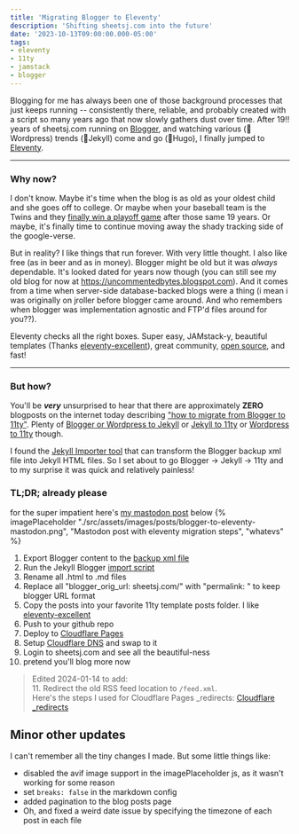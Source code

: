 ```yaml
---
title: 'Migrating Blogger to Eleventy'
description: 'Shifting sheetsj.com into the future'
date: '2023-10-13T09:00:00.000-05:00'
tags:
- eleventy
- 11ty
- jamstack
- blogger
---
```


Blogging for me has always been one of those background processes that just keeps running -- consistently there,
reliable, and probably created with a script so many years ago that now slowly gathers dust over time. After 19‼️ years
of sheetsj.com running on [Blogger](https://blogger.com), and watching various (👋Wordpress) trends (👋Jekyll) come
and go (👋Hugo), I finally jumped to [Eleventy](https://11ty.dev).

---

### Why now?
I don't know. Maybe it's time when the blog is as old as your oldest child and she goes off to college.
Or maybe when your baseball team is the Twins and they 
[finally win a playoff game](https://www.mlb.com/news/twins-win-game-1-al-wild-card-series-2023) after those same 19 years. 
Or maybe, it's finally time to continue moving away the shady tracking side of the google-verse.

But in reality? I like things that run forever. With very little thought. I also like free (as in beer and as in money).
Blogger might be old but it was _always_ dependable. It's looked dated for years now though (you can still see my old
blog for now at https://uncommentedbytes.blogspot.com). And it comes from a time
when server-side database-backed blogs were a thing (i mean i was originally on jroller before blogger came around.
And who remembers when blogger was implementation agnostic and FTP'd files around for you??).

Eleventy checks all the right boxes. Super easy, JAMstack-y, beautiful templates (Thanks 
[eleventy-excellent](https://github.com/madrilene/eleventy-excellent)), great community, 
[open source](https://github.com/11ty/eleventy/), and fast!

---

### But how?
You'll be **_very_** unsurprised to hear that there are approximately **ZERO** blogposts on the internet today describing ["how
to migrate from Blogger to 11ty"](https://www.google.com/search?q=how+to+migrate+from+Blogger+to+11ty). Plenty of 
[Blogger or Wordpress to Jekyll](https://dev.to/rupeshtiwari/importing-wordpress-or-blogger-blogs-to-jekyll-blog-mpg)
or [Jekyll to 11ty](https://kittygiraudel.com/2020/11/30/from-jekyll-to-11ty/) or
[Wordpress to 11ty](https://www.smashingmagazine.com/2020/12/wordpress-eleventy-static-site-generator/) though.

I found the [Jekyll Importer tool](https://import.jekyllrb.com/docs/blogger/) that can transform the Blogger backup
xml file into Jekyll HTML files. So I set about to go Blogger -> Jekyll -> 11ty and to my surprise it was quick and
relatively painless!

### TL;DR; already please
for the super impatient here's [my mastodon post](https://elk.zone/hachyderm.io/@jeffsheets/111140679316431910) below
{% imagePlaceholder "./src/assets/images/posts/blogger-to-eleventy-mastodon.png", "Mastodon post with eleventy migration steps", "whatevs" %}

1. Export Blogger content to the [backup xml file](https://support.google.com/blogger/answer/41387?visit_id=638328463493677559-1019383255&rd=1)
2. Run the Jekyll Blogger [import script](https://import.jekyllrb.com/docs/blogger/)
3. Rename all .html to .md files
4. Replace all "blogger_orig_url: sheetsj.com/" with "permalink: " to keep blogger URL format
5. Copy the posts into your favorite 11ty template posts folder. I like [eleventy-excellent](https://github.com/madrilene/eleventy-excellent/tree/main)
6. Push to your github repo
7. Deploy to [Cloudflare Pages](https://developers.cloudflare.com/pages/framework-guides/deploy-anything/)
8. Setup [Cloudflare DNS](https://developers.cloudflare.com/pages/platform/custom-domains/) and swap to it
9. Login to sheetsj.com and see all the beautiful-ness
10. pretend you'll blog more now

>Edited 2024-01-14 to add: \
>11. Redirect the old RSS feed location to `/feed.xml`. \
>Here's the steps I used for Cloudflare Pages _redirects: [Cloudflare _redirects](https://sheetsj.com/blog/cloudflare-_redirects/)

## Minor other updates
I can't remember all the tiny changes I made. But some little things like:
- disabled the avif image support in the imagePlaceholder js, as it wasn't working for some reason
- set `breaks: false` in the markdown config
- added pagination to the blog posts page
- Oh, and fixed a weird date issue by specifying the timezone of each post in each file